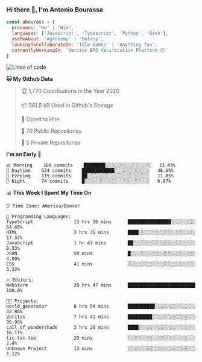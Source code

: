 ### Hi there 👋, I'm Antonio Bourassa

```javascript
const abourass = {
  pronouns: "He" | "Him",
  languages: ['Javascript', 'Typescript', 'Python', 'Bash'],
  askMeAbout: 'Agronomy' | 'Botany',
  lookingToCollaborateOn: 'Idle Games' | 'Anything fun',
  currentlyWorkingOn: 'Veritas BPO Verification Platform 😑'
}
```

<!--START_SECTION:waka-->
![Lines of code](https://img.shields.io/badge/From%20Hello%20World%20I%27ve%20Written-33.1%20million%20lines%20of%20code-blue)

**🐱 My Github Data** 

> 🏆 1,770 Contributions in the Year 2020
 > 
> 📦 381.5 kB Used in Github's Storage 
 > 
> 💼 Opted to Hire
 > 
> 📜 70 Public Repositories
 > 
> 🔑 5 Private Repositories 

**I'm an Early 🐤** 

```text
🌞 Morning    360 commits    ████████░░░░░░░░░░░░░░░░░   33.43% 
🌆 Daytime    524 commits    ████████████░░░░░░░░░░░░░   48.65% 
🌃 Evening    119 commits    ██░░░░░░░░░░░░░░░░░░░░░░░   11.05% 
🌙 Night      74 commits     █░░░░░░░░░░░░░░░░░░░░░░░░   6.87%

```


📊 **This Week I Spent My Time On** 

```text
⌚︎ Time Zone: America/Denver

💬 Programming Languages: 
TypeScript               13 hrs 26 mins      ████████████████░░░░░░░░░   64.65% 
HTML                     3 hrs 36 mins       ████░░░░░░░░░░░░░░░░░░░░░   17.37% 
JavaScript               1 hr 43 mins        ██░░░░░░░░░░░░░░░░░░░░░░░   8.33% 
JSON                     50 mins             █░░░░░░░░░░░░░░░░░░░░░░░░   4.09% 
CSS                      41 mins             ░░░░░░░░░░░░░░░░░░░░░░░░░   3.32%

🔥 Editors: 
WebStorm                 20 hrs 47 mins      █████████████████████████   100.0%

🐱‍💻 Projects: 
world_generator          8 hrs 54 mins       ██████████░░░░░░░░░░░░░░░   42.86% 
Veritas                  7 hrs 41 mins       █████████░░░░░░░░░░░░░░░░   36.95% 
call_of_wondershade      3 hrs 20 mins       ████░░░░░░░░░░░░░░░░░░░░░   16.11% 
tic-tac-toe              29 mins             ░░░░░░░░░░░░░░░░░░░░░░░░░   2.4% 
Unknown Project          13 mins             ░░░░░░░░░░░░░░░░░░░░░░░░░   1.12%

```


<!--END_SECTION:waka-->

<!--
**Abourass/Abourass** is a ✨ _special_ ✨ repository because its `README.md` (this file) appears on your GitHub profile.

Here are some ideas to get you started:

- 🔭 I’m currently working on ...
- 🌱 I’m currently learning ...
- 👯 I’m looking to collaborate on ...
- 🤔 I’m looking for help with ...
- 💬 Ask me about ...
- 📫 How to reach me: ...
- 😄 Pronouns: ...
- ⚡ Fun fact: ...
-->
